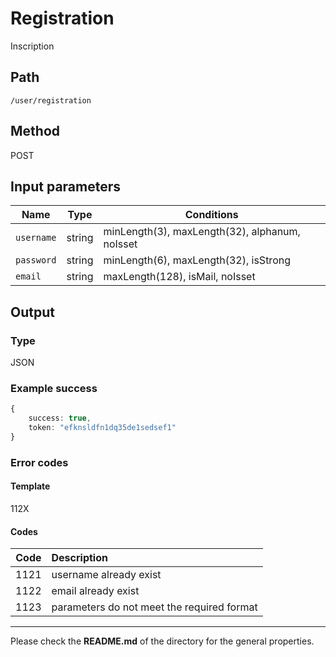 # Registration
Inscription

## Path
`/user/registration`

## Method
POST

## Input parameters
| Name | Type | Conditions |
| --- | --- | --- |
|`username` | string | minLength(3), maxLength(32), alphanum, noIsset
|`password` | string | minLength(6), maxLength(32), isStrong
|`email` | string | maxLength(128), isMail, noIsset

## Output

### Type
JSON

### Example success
```TypeScript
{
    success: true, 
    token: "efknsldfn1dq35de1sedsef1"
}
```

### Error codes
#### Template
112X

#### Codes
| Code | Description |
| ---: | :--- |
| 1121 | username already exist |
| 1122 | email already exist |
| 1123 | parameters do not meet the required format |

---
Please check the **README.md** of the directory for the general properties.
